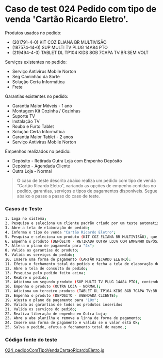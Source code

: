 # Caso de test 024 Pedido com tipo de venda 'Cartão Ricardo Eletro'.
Produtos usados no pedido:

  - (201791-4-0) KIT COZ ELIANA BR MULTIVISÃO
  - (187574-14-0) SUP MULTI TV PLUG 14A84 PTO
  - (219494-4-0) TABLET DL TP104 KIDS 8GB 7CAPA TV:BR:SEM VOLT
  
Serviços existentes no pedido:

  - Serviço Antivirus Mobile Norton
  - Seg Caminhão da Sorte
  - Solução Certa Informática
  - Frete

Garantias existentes no pedido:

  - Garantia Maior Móveis - 1 ano
  - Montagem Kit Cozinha / Cozinhas
  - Suporte TV
  - Instalação TV
  - Roubo e Furto Tablet
  - Solução Certa Informática
  - Garantia Maior Tablet - 2 anos
  - Serviço Antivirus Mobile Norton

Empenhos realizados no pedido:

  - Depósito - Retirada Outra Loja com Empenho Depósito
  - Depósito - Agendada Cliente
  - Outra Loja - Normal

> O caso de teste descrito abaixo realiza um pedido com tipo de venda "Cartão Ricardo Eletro", variando as opções de empenho contidas no pedido, garantias, serviços e tipos de pagamentos disponíveis. Segue abaixo o passo a passo do caso de teste.

### Casos de Teste
```sh
1. Loga no sistema;
2. Pesquisa e seleciona um cliente padrão criado por um teste automatizado;
3. Abre a tela de elaboração de pedido;
4. Informa o tipo de venda "Cartão Ricardo Eletro";
5. Pesquisa e seleciona um produto (KIT COZ ELIANA BR MULTIVISÃO), que contém as garantias (GARANTIA MAIOR MOVEIS - 1 ANO, MONTAGEM KIT COZINHA / COZINHAS);
6. Empenha o produto (DEPÓSITO - RETIRADA OUTRA LOJA COM EMPENHO DEPÓSITO);
7. Altera o plano de pagamento para "4x";
8. Valida as garantias do produto;
9. Valida os serviços do pedido;
10. Insere uma forma de pagamento (CARTÃO RICARDO ELETRO);
11. Efetua o fechamento total do pedido e fecha a tela de elaboração de pedido;
12. Abre a tela de consulta do pedido;
13. Pesquisa pelo pedido feito acima;
14. Reabre o pedido;
15. Adiciona um segundo produto (SUP MULTI TV PLUG 14A84 PTO), contendo as seguinte garantias (SUPORTE TV, INSTALAÇÃO DE TV);
16. Empenha o produto (OUTRA LOJA - NORMAL);
17. Adiciona um terceiro produto (TABLET DL TP104 KIDS 8GB 7CAPA TV:BR:SEM VOLT), contendo as seguintes garantias (ROUBO E FURTO TABLET, GARANTIA MAIOR TABLET - 2 ANOS, SOLUÇÃO CERTA INFORMÁTICA, SERVIÇO ANTIVIRUS MOBILE NORTON);
18. Empenha o produto (DEPOSITO - AGENDADA CLIENTE);
19. Ajusta o plano de pagamento para "10x";
20. Valida as garantias de todos os produtos inseridos
21. Valida os serviços do pedido;
22. Realiza liberação de empenho em Outra Loja;
23. Abre a aba planilha e remove a linha de forma de pagamento;
24. Insere uma forma de pagamento e valida se o valor está Ok;
25. Salva o pedido, efetua o fechamento total do mesmo.;
```
### Código fonte do teste
[024_pedidoComTipoVendaCartaoRicardoEletro.js](/Testes/test/novos_testes/024_pedidoComTipoVendaCartaoRicardoEletro.js)